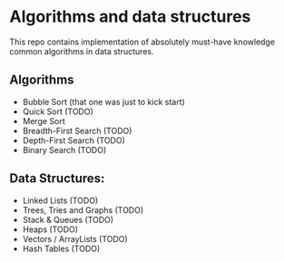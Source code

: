 # Algorithms and data structures

This repo contains implementation of absolutely must-have knowledge common algorithms in data structures.

## Algorithms

* Bubble Sort (that one was just to kick start)
* Quick Sort (TODO)
* Merge Sort
* Breadth-First Search (TODO)
* Depth-First Search (TODO)
* Binary Search (TODO)

## Data Structures:

* Linked Lists (TODO)
* Trees, Tries and Graphs (TODO)
* Stack & Queues (TODO)
* Heaps (TODO)
* Vectors / ArrayLists (TODO)
* Hash Tables (TODO)
